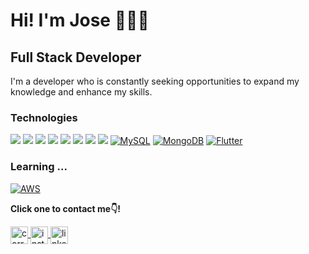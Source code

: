 # Hi! I'm Jose 👨🏻‍💻  <br>

## Full Stack Developer
I'm a developer who is constantly seeking opportunities to expand my knowledge and enhance my skills.

### Technologies  <br>
![](https://img.shields.io/badge/HTML5-E34F26?style=for-the-badge&logo=html5&logoColor=white)
![](https://img.shields.io/badge/CSS3-1572B6?style=for-the-badge&logo=css3&logoColor=white)
![](https://img.shields.io/badge/JavaScript-F7DF1E?style=for-the-badge&logo=javascript&logoColor=black)
![](https://img.shields.io/badge/Node.js-43853D?style=for-the-badge&logo=node.js&logoColor=white)
![](https://img.shields.io/badge/React-20232A?style=for-the-badge&logo=react&logoColor=61DAFB)
![](https://img.shields.io/badge/Angular-20232A?style=for-the-badge&logo=angular&logoColor=red)
![](https://img.shields.io/badge/Express-20232A?style=for-the-badge&logo=express&logoColor=white)
![](https://img.shields.io/badge/PostgreSQL-20232A?style=for-the-badge&logo=postgresql&logoColor=white&labelColor=101010)
[![MySQL](https://img.shields.io/badge/MySQL-4479A1?style=for-the-badge&logo=mysql&logoColor=white&labelColor=101010)]()
[![MongoDB](https://img.shields.io/badge/MongoDB-47A248?style=for-the-badge&logo=mongodb&logoColor=white&labelColor=101010)]()
[![Flutter](https://img.shields.io/badge/Flutter-13B9FD?style=for-the-badge&logo=flutter&logoColor=white&labelColor=101010)]()

### Learning ... <br>
[![AWS](https://img.shields.io/badge/AWS-232F3E?style=for-the-badge&logo=amazon-aws&logoColor=white&labelColor=101010)]()


<strong>  Click one to contact me👇!</strong> 

<a href="mailto:josejaramillo098@gmail.com" target="blank">
  <img align="center" src="https://cdn.jsdelivr.net/npm/simple-icons@3.0.1/icons/gmail.svg" alt="correo" height="28px" width="28px" />
</a>
<a href="https://instagram.com/jxsejaramillo" target="blank">
   <img align="center" src="https://cdn.jsdelivr.net/npm/simple-icons@3.0.1/icons/instagram.svg" alt="instagram" height="28px" width="28px" />
</a>
<a href="https://www.linkedin.com/in/jxsejaramillo/" target="blank">
   <img align="center" src="https://cdn.jsdelivr.net/npm/simple-icons@3.0.1/icons/linkedin.svg" alt="linkedin" height="28px" width="28px" />
</a>




